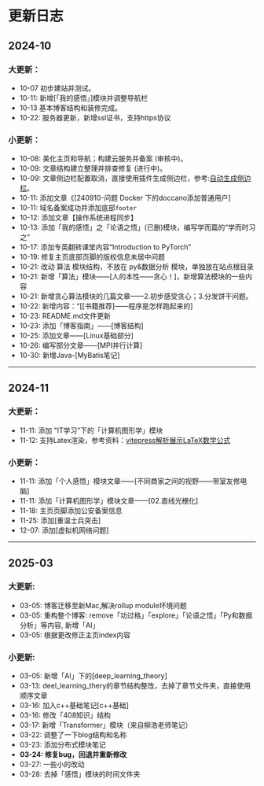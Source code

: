 # 更新日志

## 2024-10

### 大更新：
- 10-07 初步建站并测试。
- 10-11: 新增[「我的感悟」]模块并调整导航栏
- 10-13 基本博客结构和装修完成。
- 10-22: 服务器更新，新增ssl证书，支持https协议

### 小更新：
- 10-08: 美化主页和导航；构建云服务并备案 (审核中)。
- 10-09: 文章结构建立整理并排查修复 (进行中)。
- 10-09: 文章侧边栏配置取消，直接使用插件生成侧边栏，参考:[自动生成侧边栏](https://www.yuzaicn.com/vitepress/)。
- 10-11: 添加文章《[240910-问题 Docker 下的doccano添加普通用户]
- 10-11: 域名备案成功并添加底部`footer`
- 10-12: 添加文章【操作系统进程同步】
- 10-13: 添加「我的感悟」之「论语之悟」(已删)模块，编写学而篇的“学而时习之”
- 10-17: 添加专英翻转课堂内容“Introduction to PyTorch”
- 10-19: 修复主页底部页脚的版权信息未居中问题
- 10-21: 改动 算法 模块结构，不放在 py&数据分析 模块，单独放在站点根目录
- 10-21: 新增「算法」模块——[人的本性——贪心！]，新增算法模块的一些内容
- 10-21: 新增贪心算法模块的几篇文章——2.初步感受贪心；3.分发饼干问题。
- 10-22: 新增内容：“[[书籍推荐]——程序是怎样跑起来的]
- 10-23: README.md文件更新
- 10-23: 添加「博客指南」——[博客结构]
- 10-25: 添加文章——[Linux基础部分]
- 10-26: 编写部分文章——[MPI并行计算]
- 10-30: 新增Java-[MyBatis笔记]
---

## 2024-11

### 大更新：
- 11-11: 添加 "IT学习"下的「计算机图形学」模块
- 11-12: 支持Latex渲染，参考资料：[vitepress解析展示LaTeX数学公式](https://blog.csdn.net/woaidouya123/article/details/127275642)

### 小更新：
- 11-11: 添加「个人感悟」模块文章——[不同商家之间的视野——带室友修电脑]
- 11-11: 添加「计算机图形学」模块文章——[02.直线光栅化]
- 11-18: 主页页脚添加公安备案信息
- 11-25: 添加[重温士兵突击]
- 12-07: 添加[虚拟机网络问题]
---

## 2025-03

### 大更新:
- 03-05: 博客迁移至新Mac,解决rollup module环境问题
- 03-05: 重构整个博客: remove「功过格」「explore」「论语之悟」「Py和数据分析」等内容, 新增「AI」
- 03-05: 根据更改修正主页index内容

### 小更新:
- 03-05: 新增「AI」下的[deep_learning_theory]
- 03-13: deel_learning_thery的章节结构整改，去掉了章节文件夹，直接使用顺序文章
- 03-16: 加入c++基础笔记[c++基础]
- 03-16: 修改「408知识」结构
- 03-17: 新增「Transformer」模块（来自柳浩老师笔记）
- 03-22: 调整了一下blog结构和名称
- 03-23: 添加分布式模块笔记
- **03-24: 修复bug，回退并重新修改**
- 03-27: 一些小的改动
- 03-28: 去掉「感悟」模块的时间文件夹